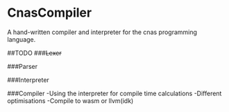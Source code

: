 # CnasCompiler
A hand-written compiler and interpreter for the cnas programming language.

##TODO
###~~Lexer~~

###Parser

###Interpreter

###Compiler
-Using the interpreter for compile time calculations
-Different optimisations
-Compile to wasm or llvm(idk)

